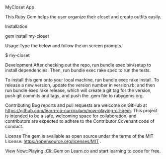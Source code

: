 MyCloset App

This Ruby Gem helps the user organize their closet and create outfits easily.

Installation

gem install my-closet

Usage Type the below and follow the on screen prompts.

$ my-closet

Development After checking out the repo, run bundle exec bin/setup to install dependencies. Then, run bundle exec rake spec to run the tests.

To install this gem onto your local machine, run bundle exec rake install. To release a new version, update the version number in version.rb, and then run bundle exec rake release, which will create a git tag for the version, push git commits and tags, and push the .gem file to rubygems.org.

Contributing Bug reports and pull requests are welcome on GitHub at https://github.com/learn-co-curriculum/now-playing-cli-gem. This project is intended to be a safe, welcoming space for collaboration, and contributors are expected to adhere to the Contributor Covenant code of conduct.

License The gem is available as open source under the terms of the MIT License: https://opensource.org/licenses/MIT .

View Now::Playing::Cli::Gem on Learn.co and start learning to code for free.
